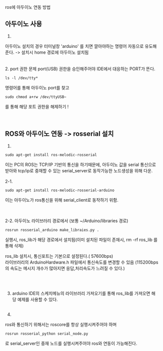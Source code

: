  ros에 아두이노 연동 방법

## 아두이노 사용
1. 
아두이노 설치의 경우 터미널창 'arduino' 를 치면 깔아야하는 명령어 자동으로 유도해준다. -> 설치시 home 경로에 아두이노 설치됨
<br/><br/><br/>
2. 
port 권한 문제 port(USB) 권한을 승인해주어야 IDE에서 대응하는 PORT가 뜬다.<br/>

    ls -l /dev/tty*
    
명령어를 통해 아두이노 port를 찾고 

    sudo chmod a+rw /dev/ttyUSB~ 
    
를 통해 해당 포트 권한을 해제하기 !
<br/><br/><br/>
## ROS와 아두이노 연동 -> rosserial 설치

1.  

    sudo apt-get install ros-melodic-rosserial 
    
이는 PC의 ROS는 TCP/IP 기반의 통신을 하기때문에, 
아두이노 값을 serial 통신으로 받아와 tcp/ip로 중재할 수 있는 serial_server로 동작가능한 노드생성을 위해 다운.
<br/><br/>
2-1. 

    sudo apt-get install ros-melodic-rosserial-arduino 
    
이는 아두이노가 ros통신을 위해 serial_client로 동작하기 위함. 


<br/><br/>
2-2. 
아두이노 라이브러리 경로에서 (보통 ~/Arduino/libraries 경로) 

    rosrun rosserial_arduino make_libraies.py . 
    
실행시, ros_lib가 해당 경로에서 설치됨(이미 설치된 파일이 존재시, rm -rf ros_lib 를 통해 삭제) 

 ros_lib 설치시, 통신포트는 기본으로 설정된다.( 57600bps)<br/>
라이브러리의 ArduinoHardware.h 파일에서 통신속도를 변경할 수 있음
(115200bps의 속도는 메시지 개수가 많아지면 응답,처리속도가 느려질 수 있다.)

<br/><br/>

3. arduino IDE의 스케치메뉴의 라이브러리 가져오기를 통해 ros_lib를 가져오면 해당 예제를 사용할 수 있다.
<br/><br/>


4. 
  ros와 통신하기 위해서는 roscore를 항상 실행시켜주어야 하며

    rosrun rosserial_python serial_node.py 
    
  로 serial_server인 중재 노드를 실행시켜주어야 ros와 연동이 가능해진다.
